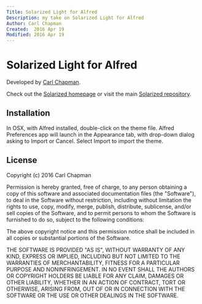 ```yaml
---
Title: Solarized Light for Alfred
Description: my take on Solarized Light for Alfred
Author: Carl Chapman
Created:  2016 Apr 19
Modified: 2016 Apr 19
---
```


Solarized Light for Alfred
=================================================

Developed by [Carl Chapman](http://www.carlchapman.info).

Check out the [Solarized homepage] or visit the main
[Solarized repository].

[repository]: https://github.com/softwarekitty/solarizedAlfred
[Solarized homepage]:   http://ethanschoonover.com/solarized
[Solarized repository]: https://github.com/altercation/solarized

Installation
------------

In OSX, with Alfred installed, double-click on the theme file.  Alfred Preferences app will launch in the Appearance tab, with drop-down dialog asking to Import or Cancel.  Select Import to import the theme.

License
-------
Copyright (c) 2016 Carl Chapman

Permission is hereby granted, free of charge, to any person obtaining a copy
of this software and associated documentation files (the "Software"), to deal
in the Software without restriction, including without limitation the rights
to use, copy, modify, merge, publish, distribute, sublicense, and/or sell
copies of the Software, and to permit persons to whom the Software is
furnished to do so, subject to the following conditions:

The above copyright notice and this permission notice shall be included in
all copies or substantial portions of the Software.

THE SOFTWARE IS PROVIDED "AS IS", WITHOUT WARRANTY OF ANY KIND, EXPRESS OR
IMPLIED, INCLUDING BUT NOT LIMITED TO THE WARRANTIES OF MERCHANTABILITY,
FITNESS FOR A PARTICULAR PURPOSE AND NONINFRINGEMENT. IN NO EVENT SHALL THE
AUTHORS OR COPYRIGHT HOLDERS BE LIABLE FOR ANY CLAIM, DAMAGES OR OTHER
LIABILITY, WHETHER IN AN ACTION OF CONTRACT, TORT OR OTHERWISE, ARISING FROM,
OUT OF OR IN CONNECTION WITH THE SOFTWARE OR THE USE OR OTHER DEALINGS IN
THE SOFTWARE.
